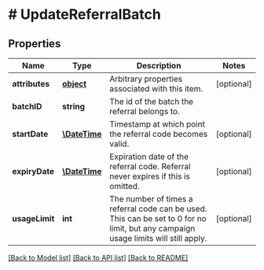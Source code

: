# # UpdateReferralBatch

## Properties

Name | Type | Description | Notes
------------ | ------------- | ------------- | -------------
**attributes** | [**object**](.md) | Arbitrary properties associated with this item. | [optional] 
**batchID** | **string** | The id of the batch the referral belongs to. | 
**startDate** | [**\DateTime**](\DateTime.md) | Timestamp at which point the referral code becomes valid. | [optional] 
**expiryDate** | [**\DateTime**](\DateTime.md) | Expiration date of the referral code. Referral never expires if this is omitted. | [optional] 
**usageLimit** | **int** | The number of times a referral code can be used. This can be set to 0 for no limit, but any campaign usage limits will still apply. | [optional] 

[[Back to Model list]](../../README.md#documentation-for-models) [[Back to API list]](../../README.md#documentation-for-api-endpoints) [[Back to README]](../../README.md)


